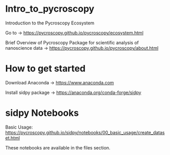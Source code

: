 # Intro_to_pycroscopy
Introduction to the Pycroscopy Ecosystem

Go to -> https://pycroscopy.github.io/pycroscopy/ecosystem.html

Brief Overview of Pycroscopy Package for scientific analysis of nanoscience data -> https://pycroscopy.github.io/pycroscopy/about.html

# How to get started

Download Anaconda -> https://www.anaconda.com

Install sidpy package -> https://anaconda.org/conda-forge/sidpy

# sidpy Notebooks
Basic Usage: https://pycroscopy.github.io/sidpy/notebooks/00_basic_usage/create_dataset.html

These notebooks are available in the files section.
